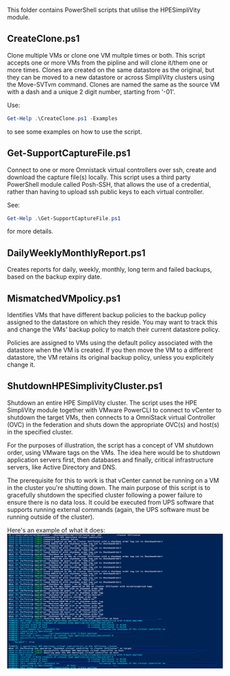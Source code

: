 This folder contains PowerShell scripts that utilise the HPESimpliVity module.

## CreateClone.ps1

Clone multiple VMs or clone one VM multple times or both. This script accepts one or more VMs from the pipline and will clone it/them one or more times. Clones are created on the same datastore as the original, but they can be moved to a new datastore or across SimpliVity clusters using the Move-SVTvm command. Clones are named the same as the source VM with a dash and a unique 2 digit number, starting from '-01'.

Use:
```powershell
Get-Help .\CreateClone.ps1 -Examples 
```
to see some examples on how to use the script.

## Get-SupportCaptureFile.ps1

Connect to one or more Omnistack virtual controllers over ssh, create and download the capture file(s) locally. This script uses a third party PowerShell module called Posh-SSH, that allows the use of a credential, rather than having to upload ssh public keys to each virtual controller. 

See:
```powershell
Get-Help .\Get-SupportCaptureFile.ps1
```
for more details.

## DailyWeeklyMonthlyReport.ps1

Creates reports for daily, weekly, monthly, long term and failed backups, based on the backup expiry date.

## MismatchedVMpolicy.ps1

Identifies VMs that have different backup policies to the backup policy assigned to the datastore on which they reside. You may want to track this and change the VMs' backup policy to match their current datastore policy.

Policies are assigned to VMs using the default policy associated with the datastore when the VM is created. If you then move the VM to a different datastore, the VM retains its original backup policy, unless you explicitely change it.  

## ShutdownHPESimplivityCluster.ps1

Shutdown an entire HPE SimpliVity cluster. The script uses the HPE SimpliVity module together with VMware PowerCLI to connect to vCenter to shutdown the target VMs, then connects to a OmniStack virtual Controller (OVC) in the federation and shuts down the appropriate OVC(s) and  host(s) in the specified cluster.

For the purposes of illustration, the script has a concept of VM shutdown order, using VMware tags on the VMs. The idea here would be to shutdown application servers first, then databases and finally, critical infrastructure servers, like Active Directory and DNS.

The prerequisite for this to work is that vCenter cannot be running on a VM in the cluster you're shutting down. The main purpose of this script is to gracefully shutdown the specified cluster following a power failure to ensure there is no data loss. It could be executed from UPS software that supports running external commands (again, the UPS software must be running outside of the cluster). 

Here's an example of what it does:
![This is what the script looks like](/Media/Image%20037.png)

